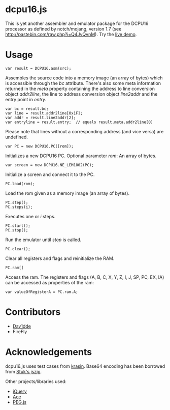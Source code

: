 dcpu16.js
=========

This is yet another assembler and emulator package for the DCPU16 processor as
defined by notch/mojang, version 1.7 (see http://pastebin.com/raw.php?i=Q4JvQvnM). Try
the [live demo](http://migerh.github.com/dcpu16.js/).

Usage
=====

	var result = DCPU16.asm(src);
Assembles the source code into a memory image (an array of bytes) which is accessible through the
*bc* attribute. There's also some meta information returned in the *meta* property containing the
address to line conversion object *addr2line*, the line to address conversion object *line2addr*
and the entry point in *entry*.

	var bc = result.bc;
	var line = result.addr2line[0x1F];
	var addr = result.line2addr[2];
	var entryline = result.entry;  // equals result.meta.addr2line[0]

Please note that lines without a corresponding address (and vice versa) are undefined.

	var PC = new DCPU16.PC([rom]);
Initializes a new DCPU16 PC.
Optional parameter *rom*: An array of bytes.

	var screen = new DCPU16.NE_LEM1802(PC);
Initialize a screen and connect it to the PC.

	PC.load(rom);
Load the rom given as a memory image (an array of bytes).

	PC.step();
	PC.steps(i);
Executes one or *i* steps.

	PC.start();
	PC.stop();
Run the emulator until *stop* is called.

	PC.clear();
Clear all registers and flags and reinitialize the RAM.

	PC.ram[]
Access the ram. The registers and flags (A, B, C, X, Y, Z, I, J, SP, PC, EX, IA) can
be accessed as properties of the ram:

	var valueOfRegisterA = PC.ram.A;

Contributors
============

* [Dav1dde](https://github.com/Dav1dde)
* FireFly

Acknowledgements
================

dcpu16.js uses test cases from [krasin](https://github.com/krasin/dcpu16-tests).
Base64 encoding has been borrowed from [Stuk's jszip](https://github.com/Stuk/jszip).

Other projects/libraries used:
* [jQuery](http://www.jquery.com)
* [Ace](http://ace.ajax.org/)
* [PEG.js](https://github.com/dmajda/pegjs)
